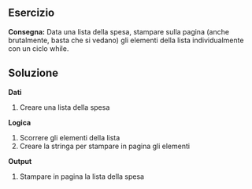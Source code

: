 ## Esercizio

**Consegna:**
Data una lista della spesa, stampare sulla pagina (anche brutalmente, basta che si vedano) gli elementi della lista individualmente con un ciclo while.

## Soluzione

**Dati**

1. Creare una lista della spesa

**Logica**
1. Scorrere gli elementi della lista 
2. Creare la stringa per stampare in pagina gli elementi

**Output**
1. Stampare in pagina la lista della spesa